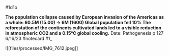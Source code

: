 #1d1b


**The population collapse caused by European invasion of the Americas as a whole: 60.5M (15.00) -> 6M (1600) Global population fell 10% The reforestation of the continents cultivated lands led to a visible reduction in atmospheric CO2 and a 0.15℃ global cooling.** 
Date: Pathogenesis p 127 6/16/23
 #notecard
 #1_ 

![[files/processed/IMG_7612.jpeg]]